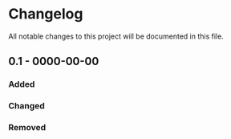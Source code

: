 # Changelog
All notable changes to this project will be documented in this file.

## 0.1 - 0000-00-00
### Added
### Changed
### Removed
